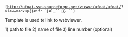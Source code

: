 `[`[`http://ufoai.svn.sourceforge.net/viewvc/ufoai/ufoai/`](http://ufoai.svn.sourceforge.net/viewvc/ufoai/ufoai/)`?view=markup{{#if:``|#l_``|}} ``]`<noinclude>

Template is used to link to webviewer.

1\) path to file
2) name of file
3) line number (optional)</noinclude>